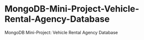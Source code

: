 # MongoDB-Mini-Project-Vehicle-Rental-Agency-Database
MongoDB Mini-Project: Vehicle Rental Agency Database
